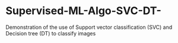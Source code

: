 # Supervised-ML-Algo-SVC-DT-
Demonstration of the use of Support vector classification (SVC) and Decision tree (DT) to classify images
